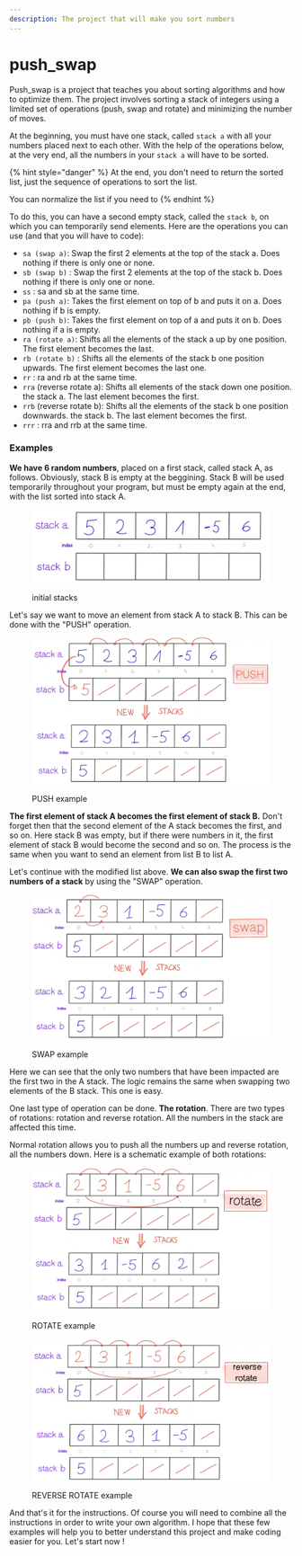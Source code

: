 ```yaml
---
description: The project that will make you sort numbers
---
```


# push\_swap

Push\_swap is a project that teaches you about sorting algorithms and how to optimize them. The project involves sorting a stack of integers using a limited set of operations (push, swap and rotate) and minimizing the number of moves.&#x20;

At the beginning, you must have one stack, called `stack a` with all your numbers placed next to each other. With the help of the operations below, at the very end, all the numbers in your `stack a` will have to be sorted.&#x20;

{% hint style="danger" %}
At the end, you don't need to return the sorted list, just the sequence of operations to sort the list.&#x20;

You can normalize the list if you need to
{% endhint %}

To do this, you can have a second empty stack, called the `stack b`, on which you can temporarily send elements. Here are the operations you can use (and that you will have to code):

* `sa (swap a)`: Swap the first 2 elements at the top of the stack a. Does nothing if there is only one or none.&#x20;
* `sb (swap b)` : Swap the first 2 elements at the top of the stack b. Does nothing if there is only one or none.&#x20;
* `ss` : sa and sb at the same time.&#x20;
* `pa (push a)`: Takes the first element on top of b and puts it on a. Does nothing if b is empty.&#x20;
* `pb (push b)`: Takes the first element on top of a and puts it on b. Does nothing if a is empty.&#x20;
* `ra (rotate a)`: Shifts all the elements of the stack a up by one position. The first element becomes the last.&#x20;
* `rb (rotate b)` : Shifts all the elements of the stack b one position upwards. The first element becomes the last one.&#x20;
* `rr` : ra and rb at the same time.&#x20;
* `rra` (reverse rotate a): Shifts all elements of the stack down one position. the stack a. The last element becomes the first.&#x20;
* `rrb` (reverse rotate b): Shifts all the elements of the stack b one position downwards. the stack b. The last element becomes the first.&#x20;
* `rrr` : rra and rrb at the same time.





### Examples

**We have 6 random numbers**, placed on a first stack, called stack A, as follows. Obviously, stack B is empty at the beggining. Stack B will be used temporarily throughout your program, but must be empty again at the end, with the list sorted into stack A.

<figure><img src="../../.gitbook/assets/image (19).png" alt=""><figcaption><p>initial stacks</p></figcaption></figure>

Let's say we want to move an element from stack A to stack B. This can be done with the "PUSH" operation.&#x20;

<figure><img src="../../.gitbook/assets/image (6).png" alt=""><figcaption><p>PUSH example</p></figcaption></figure>

**The first element of stack A becomes the first element of stack B.** Don't forget then that the second element of the A stack becomes the first, and so on. Here stack B was empty, but if there were numbers in it, the first element of stack B would become the second and so on. The process is the same when you want to send an element from list B to list A.

Let's continue with the modified list above. **We can also swap the first two numbers of a stack** by using the "SWAP" operation.&#x20;

<figure><img src="../../.gitbook/assets/image (27).png" alt=""><figcaption><p>SWAP example</p></figcaption></figure>

Here we can see that the only two numbers that have been impacted are the first two in the A stack. The logic remains the same when swapping two elements of the B stack. This one is easy.

One last type of operation can be done. **The rotation**. There are two types of rotations: rotation and reverse rotation. All the numbers in the stack are affected this time.&#x20;

Normal rotation allows you to push all the numbers up and reverse rotation, all the numbers down. Here is a schematic example of both rotations:

<figure><img src="../../.gitbook/assets/image (13).png" alt=""><figcaption><p>ROTATE example</p></figcaption></figure>

<figure><img src="../../.gitbook/assets/image (21).png" alt=""><figcaption><p>REVERSE ROTATE example</p></figcaption></figure>

And that's it for the instructions. Of course you will need to combine all the instructions in order to write your own algorithm. I hope that these few examples will help you to better understand this project and make coding easier for you. Let's start now !

